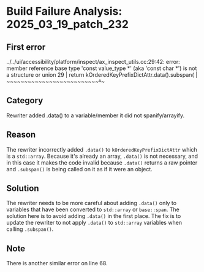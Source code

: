 # Build Failure Analysis: 2025_03_19_patch_232

## First error

../../ui/accessibility/platform/inspect/ax_inspect_utils.cc:29:42: error: member reference base type 'const value_type *' (aka 'const char *') is not a structure or union
   29 |   return kOrderedKeyPrefixDictAttr.data().subspan(
      |          ~~~~~~~~~~~~~~~~~~~~~~~~~~~~~~~~^~~~~~~~

## Category
Rewriter added .data() to a variable/member it did not spanify/arrayify.

## Reason
The rewriter incorrectly added `.data()` to `kOrderedKeyPrefixDictAttr` which is a `std::array`. Because it's already an array, `.data()` is not necessary, and in this case it makes the code invalid because `.data()` returns a raw pointer and `.subspan()` is being called on it as if it were an object.

## Solution
The rewriter needs to be more careful about adding `.data()` only to variables that have been converted to `std::array` or `base::span`. The solution here is to avoid adding `.data()` in the first place. The fix is to update the rewriter to not apply `.data()` to `std::array` variables when calling `.subspan()`.

## Note
There is another similar error on line 68.